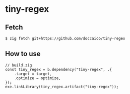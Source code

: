 # tiny-regex

## Fetch
```sh
$ zig fetch git+https://github.com/doccaico/tiny-regex
```

## How to use
```zig
// build.zig
const tiny_regex = b.dependency("tiny-regex", .{
    .target = target,
    .optimize = optimize,
});
exe.linkLibrary(tiny_regex.artifact("tiny-regex"));
```
